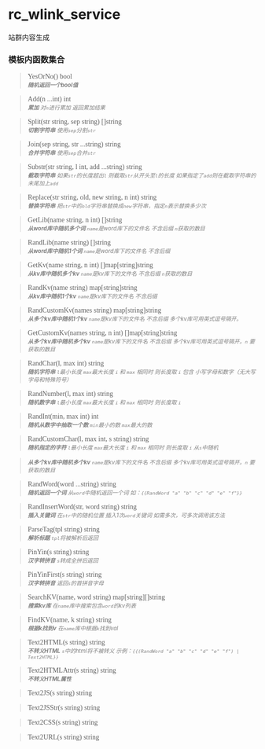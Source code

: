 # rc_wlink_service
站群内容生成

### 模板内函数集合

> <span style="font-family: serif;">YesOrNo() bool</span><br/>
> <i style="color:gray; font-size: 80%"><b>随机返回一个bool值</b></i>

> <span style="font-family: serif;">Add(n ...int) int</span><br/>
> <i style="color:gray; font-size: 80%"><b>累加</b> 对`n`进行累加 返回累加结果</i>

> <span style="font-family: serif;">Split(str string, sep string) []string</span><br/>
> <i style="color:gray; font-size: 80%"><b>切割字符串</b> 使用`sep`分割`str`</i>

> <span style="font-family: serif;">Join(sep string, str ...string) string</span><br/>
> <i style="color:gray; font-size: 80%"><b>合并字符串</b> 使用`sep`合并`str`</i>

> <span style="font-family: serif;">Substr(str string, l int, add ...string) string</span><br/>
> <i style="color:gray; font-size: 80%"><b>截取字符串</b> 如果`str`的长度超出`l` 则截取`str`从开头至`l`的长度 如果指定了`add`则在截取字符串的未尾加上`add`</i>

> <span style="font-family: serif;">Replace(str string, old, new string, n int) string</span><br/>
> <i style="color:gray; font-size: 80%"><b>替换字符串</b> 把`str`中的`old`字符串替换成`new`字符串，指定`n`表示替换多少次</i>

> <span style="font-family: serif;">GetLib(name string, n int) []string</span><br/>
> <i style="color:gray; font-size: 80%"><b>从word库中随机多个词</b> `name`是word库下的文件名 不含后缀 `n`获取的数目</i>

> <span style="font-family: serif;">RandLib(name string) []string</span><br/>
> <i style="color:gray; font-size: 80%"><b>从word库中随机1个词</b> `name`是word库下的文件名 不含后缀</i>

> <span style="font-family: serif;">GetKv(name string, n int) []map[string]string</span><br/>
> <i style="color:gray; font-size: 80%"><b>从kv库中随机多个kv</b> `name`是kv库下的文件名 不含后缀 `n`获取的数目</i>

> <span style="font-family: serif;">RandKv(name string) map[string]string</span><br/>
> <i style="color:gray; font-size: 80%"><b>从kv库中随机1个kv</b> `name`是kv库下的文件名 不含后缀</i>

> <span style="font-family: serif;">RandCustomKv(names string) map[string]string</span><br/>
> <i style="color:gray; font-size: 80%"><b>从多个kv库中随机1个kv</b> `name`是kv库下的文件名 不含后缀 多个kv库可用英式逗号隔开。</i>

> <span style="font-family: serif;">GetCustomKv(names string, n int) []map[string]string</span><br/>
> <i style="color:gray; font-size: 80%"><b>从多个kv库中随机多个kv</b> `name`是kv库下的文件名 不含后缀 多个kv库可用英式逗号隔开。`n` 要获取的数目</i>

> <span style="font-family: serif;">RandChar(l, max int) string</span><br/>
> <i style="color:gray; font-size: 80%"><b>随机字符串</b> `l`最小长度 `max`最大长度 `i` 和 `max` 相同时 则长度取 `i` 包含 小写字母和数字（无大写字母和特殊符号）</i>

> <span style="font-family: serif;">RandNumber(l, max int) string</span><br/>
> <i style="color:gray; font-size: 80%"><b>随机数字串</b> `l`最小长度 `max`最大长度 `i` 和 `max` 相同时 则长度取 `i`</i>

> <span style="font-family: serif;">RandInt(min, max int) int</span><br/>
> <i style="color:gray; font-size: 80%"><b>随机从数字中抽取一个数</b> `min`最小的数 `max`最大的数</i>

> <span style="font-family: serif;">RandCustomChar(l, max int, s string) string</span><br/>
> <i style="color:gray; font-size: 80%"><b>随机指定的字符</b> `l`最小长度 `max`最大长度 `i` 和 `max` 相同时 则长度取 `i` 从`s`中随机</i>

> <i style="color:gray; font-size: 80%"><b>从多个kv库中随机多个kv</b> `name`是kv库下的文件名 不含后缀 多个kv库可用英式逗号隔开。`n` 要获取的数目</i>

> <span style="font-family: serif;">RandWord(word ...string) string</span><br/>
> <i style="color:gray; font-size: 80%"><b>随机返回一个词</b> 从`word`中随机返回一个词 如：`{{RandWord "a" "b" "c" "d" "e" "f"}}`</i>

> <span style="font-family: serif;">RandInsertWord(str, word string) string</span><br/>
> <i style="color:gray; font-size: 80%"><b>插入关键词</b> 在`str`中的随机位置 插入1次`word`关键词 如需多次，可多次调用该方法</i>

> <span style="font-family: serif;">ParseTag(tpl string) string</span><br/>
> <i style="color:gray; font-size: 80%"><b>解析标题</b> `tpl`将被解析后返回</i>

> <span style="font-family: serif;">PinYin(s string) string</span><br/>
> <i style="color:gray; font-size: 80%"><b>汉字转拼音</b> `s`转成全拼后返回</i>

> <span style="font-family: serif;">PinYinFirst(s string) string</span><br/>
> <i style="color:gray; font-size: 80%"><b>汉字转拼音</b> 返回`s`的首拼音字母</i>

> <span style="font-family: serif;">SearchKV(name, word string) map[string][]string</span><br/>
> <i style="color:gray; font-size: 80%"><b>搜索kv库</b> 在`name`库中搜索包含`word`的kv列表</i>

> <span style="font-family: serif;">FindKV(name, k string) string</span><br/>
> <i style="color:gray; font-size: 80%"><b>根据k找到v</b> 在`name`库中根据`k`找到val</i>

> <span style="font-family: serif;">Text2HTML(s string) string</span><br/>
> <i style="color:gray; font-size: 80%"><b>不转义HTML</b> `s`中的html将不被转义 示例：`{{(RandWord "a" "b" "c" "d" "e" "f") | Text2HTML}}`</i>

> <span style="font-family: serif;">Text2HTMLAttr(s string) string</span><br/>
> <i style="color:gray; font-size: 80%"><b>不转义HTML属性</b></i>

> <span style="font-family: serif;">Text2JS(s string) string</span><br/>
> <i style="color:gray; font-size: 80%"></i>

> <span style="font-family: serif;">Text2JSStr(s string) string</span><br/>
> <i style="color:gray; font-size: 80%"></i>

> <span style="font-family: serif;">Text2CSS(s string) string</span><br/>
> <i style="color:gray; font-size: 80%"></i>

> <span style="font-family: serif;">Text2URL(s string) string</span><br/>
> <i style="color:gray; font-size: 80%"></i>